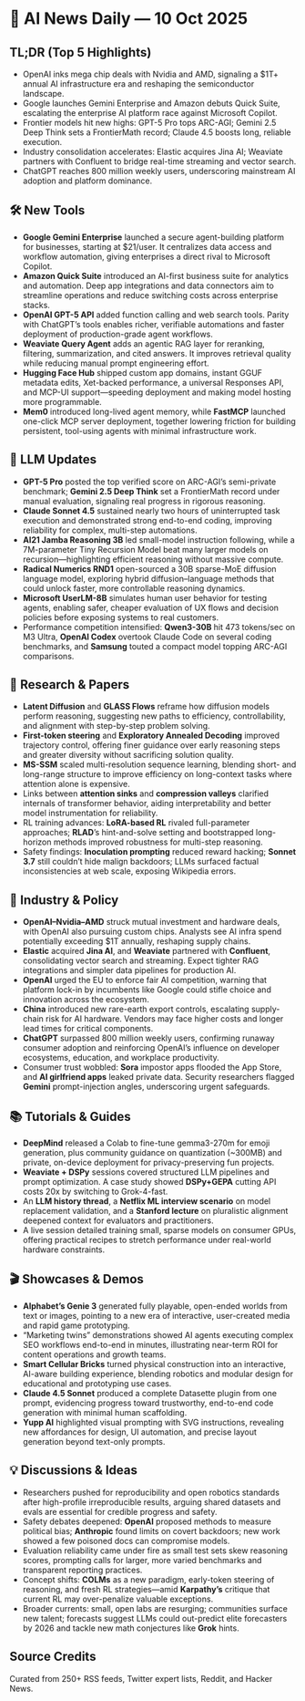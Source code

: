 # 📰 AI News Daily — 10 Oct 2025

## TL;DR (Top 5 Highlights)
- OpenAI inks mega chip deals with Nvidia and AMD, signaling a $1T+ annual AI infrastructure era and reshaping the semiconductor landscape.
- Google launches Gemini Enterprise and Amazon debuts Quick Suite, escalating the enterprise AI platform race against Microsoft Copilot.
- Frontier models hit new highs: GPT-5 Pro tops ARC-AGI; Gemini 2.5 Deep Think sets a FrontierMath record; Claude 4.5 boosts long, reliable execution.
- Industry consolidation accelerates: Elastic acquires Jina AI; Weaviate partners with Confluent to bridge real-time streaming and vector search.
- ChatGPT reaches 800 million weekly users, underscoring mainstream AI adoption and platform dominance.

## 🛠️ New Tools
- **Google Gemini Enterprise** launched a secure agent-building platform for businesses, starting at $21/user. It centralizes data access and workflow automation, giving enterprises a direct rival to Microsoft Copilot.
- **Amazon Quick Suite** introduced an AI-first business suite for analytics and automation. Deep app integrations and data connectors aim to streamline operations and reduce switching costs across enterprise stacks.
- **OpenAI GPT-5 API** added function calling and web search tools. Parity with ChatGPT’s tools enables richer, verifiable automations and faster deployment of production-grade agent workflows.
- **Weaviate Query Agent** adds an agentic RAG layer for reranking, filtering, summarization, and cited answers. It improves retrieval quality while reducing manual prompt engineering effort.
- **Hugging Face Hub** shipped custom app domains, instant GGUF metadata edits, Xet-backed performance, a universal Responses API, and MCP-UI support—speeding deployment and making model hosting more programmable.
- **Mem0** introduced long-lived agent memory, while **FastMCP** launched one-click MCP server deployment, together lowering friction for building persistent, tool-using agents with minimal infrastructure work.

## 🤖 LLM Updates
- **GPT-5 Pro** posted the top verified score on ARC-AGI’s semi-private benchmark; **Gemini 2.5 Deep Think** set a FrontierMath record under manual evaluation, signaling real progress in rigorous reasoning.
- **Claude Sonnet 4.5** sustained nearly two hours of uninterrupted task execution and demonstrated strong end-to-end coding, improving reliability for complex, multi-step automations.
- **AI21 Jamba Reasoning 3B** led small-model instruction following, while a 7M-parameter Tiny Recursion Model beat many larger models on recursion—highlighting efficient reasoning without massive compute.
- **Radical Numerics RND1** open-sourced a 30B sparse-MoE diffusion language model, exploring hybrid diffusion–language methods that could unlock faster, more controllable reasoning dynamics.
- **Microsoft UserLM-8B** simulates human user behavior for testing agents, enabling safer, cheaper evaluation of UX flows and decision policies before exposing systems to real customers.
- Performance competition intensified: **Qwen3-30B** hit 473 tokens/sec on M3 Ultra, **OpenAI Codex** overtook Claude Code on several coding benchmarks, and **Samsung** touted a compact model topping ARC-AGI comparisons.

## 📑 Research & Papers
- **Latent Diffusion** and **GLASS Flows** reframe how diffusion models perform reasoning, suggesting new paths to efficiency, controllability, and alignment with step-by-step problem solving.
- **First-token steering** and **Exploratory Annealed Decoding** improved trajectory control, offering finer guidance over early reasoning steps and greater diversity without sacrificing solution quality.
- **MS-SSM** scaled multi-resolution sequence learning, blending short- and long-range structure to improve efficiency on long-context tasks where attention alone is expensive.
- Links between **attention sinks** and **compression valleys** clarified internals of transformer behavior, aiding interpretability and better model instrumentation for reliability.
- RL training advances: **LoRA-based RL** rivaled full-parameter approaches; **RLAD**’s hint-and-solve setting and bootstrapped long-horizon methods improved robustness for multi-step reasoning.
- Safety findings: **Inoculation prompting** reduced reward hacking; **Sonnet 3.7** still couldn’t hide malign backdoors; LLMs surfaced factual inconsistencies at web scale, exposing Wikipedia errors.

## 🏢 Industry & Policy
- **OpenAI–Nvidia–AMD** struck mutual investment and hardware deals, with OpenAI also pursuing custom chips. Analysts see AI infra spend potentially exceeding $1T annually, reshaping supply chains.
- **Elastic** acquired **Jina AI**, and **Weaviate** partnered with **Confluent**, consolidating vector search and streaming. Expect tighter RAG integrations and simpler data pipelines for production AI.
- **OpenAI** urged the EU to enforce fair AI competition, warning that platform lock-in by incumbents like Google could stifle choice and innovation across the ecosystem.
- **China** introduced new rare-earth export controls, escalating supply-chain risk for AI hardware. Vendors may face higher costs and longer lead times for critical components.
- **ChatGPT** surpassed 800 million weekly users, confirming runaway consumer adoption and reinforcing OpenAI’s influence on developer ecosystems, education, and workplace productivity.
- Consumer trust wobbled: **Sora** impostor apps flooded the App Store, and **AI girlfriend apps** leaked private data. Security researchers flagged **Gemini** prompt-injection angles, underscoring urgent safeguards.

## 📚 Tutorials & Guides
- **DeepMind** released a Colab to fine-tune gemma3-270m for emoji generation, plus community guidance on quantization (~300MB) and private, on-device deployment for privacy-preserving fun projects.
- **Weaviate + DSPy** sessions covered structured LLM pipelines and prompt optimization. A case study showed **DSPy+GEPA** cutting API costs 20x by switching to Grok-4-fast.
- An **LLM history thread**, a **Netflix ML interview scenario** on model replacement validation, and a **Stanford lecture** on pluralistic alignment deepened context for evaluators and practitioners.
- A live session detailed training small, sparse models on consumer GPUs, offering practical recipes to stretch performance under real-world hardware constraints.

## 🎬 Showcases & Demos
- **Alphabet’s Genie 3** generated fully playable, open-ended worlds from text or images, pointing to a new era of interactive, user-created media and rapid game prototyping.
- “Marketing twins” demonstrations showed AI agents executing complex SEO workflows end-to-end in minutes, illustrating near-term ROI for content operations and growth teams.
- **Smart Cellular Bricks** turned physical construction into an interactive, AI-aware building experience, blending robotics and modular design for educational and prototyping use cases.
- **Claude 4.5 Sonnet** produced a complete Datasette plugin from one prompt, evidencing progress toward trustworthy, end-to-end code generation with minimal human scaffolding.
- **Yupp AI** highlighted visual prompting with SVG instructions, revealing new affordances for design, UI automation, and precise layout generation beyond text-only prompts.

## 💡 Discussions & Ideas
- Researchers pushed for reproducibility and open robotics standards after high-profile irreproducible results, arguing shared datasets and evals are essential for credible progress and safety.
- Safety debates deepened: **OpenAI** proposed methods to measure political bias; **Anthropic** found limits on covert backdoors; new work showed a few poisoned docs can compromise models.
- Evaluation reliability came under fire as small test sets skew reasoning scores, prompting calls for larger, more varied benchmarks and transparent reporting practices.
- Concept shifts: **COLMs** as a new paradigm, early-token steering of reasoning, and fresh RL strategies—amid **Karpathy’s** critique that current RL may over-penalize valuable exceptions.
- Broader currents: small, open labs are resurging; communities surface new talent; forecasts suggest LLMs could out-predict elite forecasters by 2026 and tackle new math conjectures like **Grok** hints.

## Source Credits  
Curated from 250+ RSS feeds, Twitter expert lists, Reddit, and Hacker News.